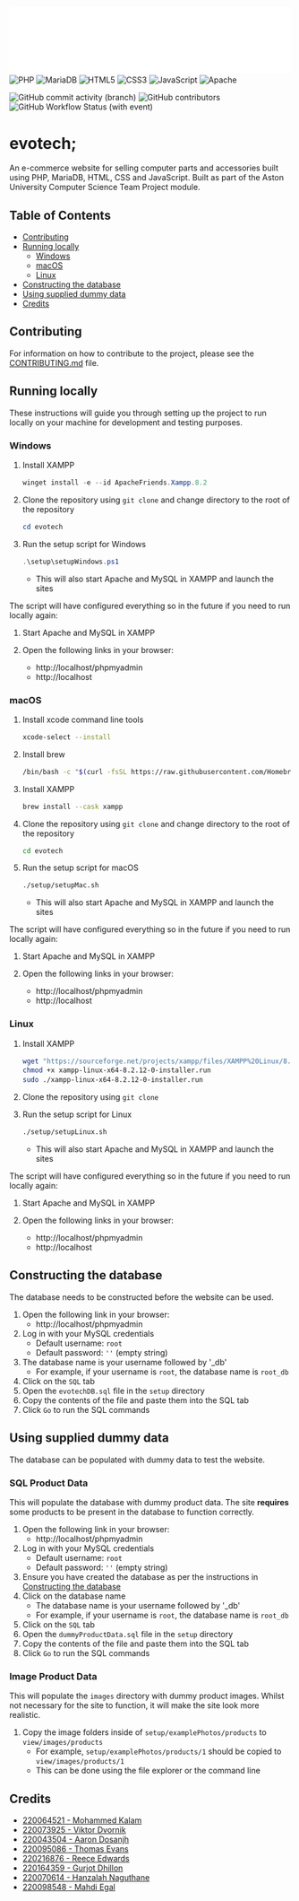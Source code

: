 ![evotech; logo](https://github.com/aston-cs2tp-evotech/evotech/blob/main/view/images/evotechLogoCropped.png?raw=true)
![PHP](https://img.shields.io/badge/php-%23777BB4.svg?style=for-the-badge&logo=php&logoColor=white)
![MariaDB](https://img.shields.io/badge/MariaDB-003545?style=for-the-badge&logo=mariadb&logoColor=white)
![HTML5](https://img.shields.io/badge/html5-%23E34F26.svg?style=for-the-badge&logo=html5&logoColor=white)
![CSS3](https://img.shields.io/badge/css3-%231572B6.svg?style=for-the-badge&logo=css3&logoColor=white)
![JavaScript](https://img.shields.io/badge/javascript-%23323330.svg?style=for-the-badge&logo=javascript&logoColor=%23F7DF1E)
![Apache](https://img.shields.io/badge/apache-%23D42029.svg?style=for-the-badge&logo=apache&logoColor=white)

![GitHub commit activity (branch)](https://img.shields.io/github/commit-activity/m/aston-cs2tp-evotech/evotech)
![GitHub contributors](https://img.shields.io/github/contributors/aston-cs2tp-evotech/evotech)
![GitHub Workflow Status (with event)](https://img.shields.io/github/actions/workflow/status/aston-cs2tp-evotech/evotech/test_and_depoly.yml)

# evotech;

An e-commerce website for selling computer parts and accessories built using PHP, MariaDB, HTML, CSS and JavaScript.
Built as part of the Aston University Computer Science Team Project module.

## Table of Contents
- [Contributing](#contributing)
- [Running locally](#running-locally)
    - [Windows](#windows)
    - [macOS](#macos)
    - [Linux](#linux)
- [Constructing the database](#constructing-the-database)
- [Using supplied dummy data](#using-supplied-dummy-data)
- [Credits](#credits)


## Contributing
For information on how to contribute to the project, please see the [CONTRIBUTING.md](CONTRIBUTING.md) file.

## Running locally
These instructions will guide you through setting up the project to run locally on your machine for development and testing purposes.
### Windows

1. Install XAMPP
    ```powershell
    winget install -e --id ApacheFriends.Xampp.8.2
    ```

2. Clone the repository using `git clone` and change directory to the root of the repository
    ```powershell
    cd evotech
    ```

3. Run the setup script for Windows
    ```powershell
    .\setup\setupWindows.ps1
    ```
    - This will also start Apache and MySQL in XAMPP and launch the sites

The script will have configured everything so in the future if you need to run locally again:

1. Start Apache and MySQL in XAMPP

2. Open the following links in your browser:
    - http://localhost/phpmyadmin
    - http://localhost

### macOS

1. Install xcode command line tools
    ```bash
    xcode-select --install
    ```

2. Install brew
    ```bash
    /bin/bash -c "$(curl -fsSL https://raw.githubusercontent.com/Homebrew/install/HEAD/install.sh) NONINTERACTIVE=1"
    ```
3. Install XAMPP
    ```bash
    brew install --cask xampp
    ```
    
4. Clone the repository using `git clone` and change directory to the root of the repository
    ```bash
    cd evotech
    ```
5. Run the setup script for macOS
    ```bash
    ./setup/setupMac.sh
    ```
    - This will also start Apache and MySQL in XAMPP and launch the sites

The script will have configured everything so in the future if you need to run locally again:

1. Start Apache and MySQL in XAMPP

2. Open the following links in your browser:
    - http://localhost/phpmyadmin
    - http://localhost

### Linux

1. Install XAMPP
    ```bash
    wget "https://sourceforge.net/projects/xampp/files/XAMPP%20Linux/8.2.12/xampp-linux-x64-8.2.12-0-installer.run"
    chmod +x xampp-linux-x64-8.2.12-0-installer.run
    sudo ./xampp-linux-x64-8.2.12-0-installer.run
    ```

2. Clone the repository using `git clone`

3. Run the setup script for Linux
    ```bash
    ./setup/setupLinux.sh
    ```
    - This will also start Apache and MySQL in XAMPP and launch the sites

The script will have configured everything so in the future if you need to run locally again:

1. Start Apache and MySQL in XAMPP

2. Open the following links in your browser:
    - http://localhost/phpmyadmin
    - http://localhost


## Constructing the database
The database needs to be constructed before the website can be used.

1. Open the following link in your browser:
    - http://localhost/phpmyadmin
2. Log in with your MySQL credentials
    - Default username: `root`
    - Default password: `''` (empty string)
3. The database name is your username followed by '_db'
    - For example, if your username is `root`, the database name is `root_db`
4. Click on the `SQL` tab
5. Open the `evotechDB.sql` file in the `setup` directory
6. Copy the contents of the file and paste them into the SQL tab
7. Click `Go` to run the SQL commands


## Using supplied dummy data
The database can be populated with dummy data to test the website.

### SQL Product Data

This will populate the database with dummy product data.
The site **requires** some products to be present in the database to function correctly.

1. Open the following link in your browser:
    - http://localhost/phpmyadmin
2. Log in with your MySQL credentials
    - Default username: `root`
    - Default password: `''` (empty string)
3. Ensure you have created the database as per the instructions in [Constructing the database](#constructing-the-database)
4. Click on the database name 
    - The database name is your username followed by '_db'
    - For example, if your username is `root`, the database name is `root_db`
5. Click on the `SQL` tab
6. Open the `dummyProductData.sql` file in the `setup` directory
7. Copy the contents of the file and paste them into the SQL tab
8. Click `Go` to run the SQL commands

### Image Product Data

This will populate the `images` directory with dummy product images.
Whilst not necessary for the site to function, it will make the site look more realistic.

1. Copy the image folders inside of `setup/examplePhotos/products` to `view/images/products`
    - For example, `setup/examplePhotos/products/1` should be copied to `view/images/products/1`
    - This can be done using the file explorer or the command line


## Credits

- [220064521 - Mohammed Kalam](https://github.com/YourKalamity)
- [220073925 - Viktor Dvornik](https://github.com/ToadallyStupid)
- [220043504 - Aaron Dosanjh](https://github.com/Aaron3455454)
- [220095086 - Thomas Evans](https://github.com/TomE134)
- [220216876 - Reece Edwards](https://github.com/Reece-Edwards)
- [220164359 - Gurjot Dhillon](https://github.com/gurjotsd)
- [220070614 - Hanzalah Naguthane](https://github.com/realhanzalah)
- [220098548 - Mahdi Egal](https://github.com/PhantomCodeing)
